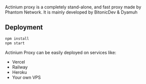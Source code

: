 Actinium proxy is a completely stand-alone, and fast proxy made by Phantom Network.
It is mainly developed by BitonicDev & Dyamuh
## Deployment

```bash
npm install
npm start
```

Actinium Proxy can be easily deployed on services like:

- Vercel
- Railway
- Heroku
- Your own VPS
